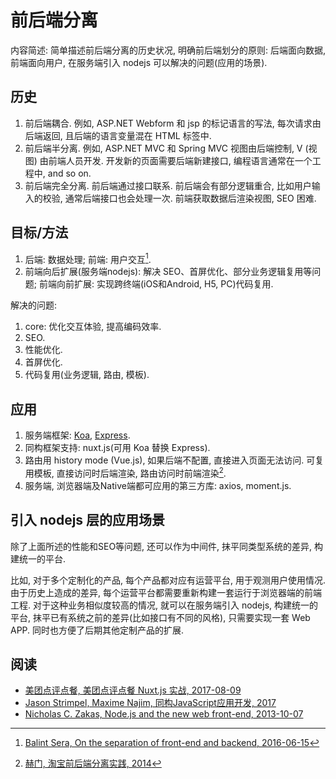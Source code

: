 # 前后端分离

内容简述: 简单描述前后端分离的历史状况, 明确前后端划分的原则: 后端面向数据, 前端面向用户, 在服务端引入 nodejs 可以解决的问题(应用的场景).

## 历史

1. 前后端耦合. 例如, ASP.NET Webform 和 jsp 的标记语言的写法, 每次请求由后端返回, 且后端的语言变量混在 HTML 标签中.
2. 前后端半分离. 例如, ASP.NET MVC 和 Spring MVC 视图由后端控制, V (视图) 由前端人员开发. 开发新的页面需要后端新建接口, 编程语言通常在一个工程中, and so on.
3. 前后端完全分离. 前后端通过接口联系. 前后端会有部分逻辑重合, 比如用户输入的校验, 通常后端接口也会处理一次. 前端获取数据后渲染视图, SEO 困难.

## 目标/方法

1. 后端: 数据处理; 前端: 用户交互[^slBalint2016Separation].
2. 前端向后扩展(服务端nodejs): 解决 SEO、首屏优化、部分业务逻辑复用等问题; 前端向前扩展: 实现跨终端(iOS和Android, H5, PC)代码复用.

解决的问题:

1. core: 优化交互体验, 提高编码效率.
2. SEO.
3. 性能优化.
4. 首屏优化.
5. 代码复用(业务逻辑, 路由, 模板).

## 应用

1. 服务端框架: [Koa](https://github.com/koajs/koa), [Express](https://github.com/expressjs/express).
2. 同构框架支持: nuxt.js(可用 Koa 替换 Express).
3. 路由用 history mode (Vue.js), 如果后端不配置, 直接进入页面无法访问. 可复用模板, 直接访问时后端渲染, 路由访问时前端渲染[^slHerman2016Separation].
4. 服务端, 浏览器端及Native端都可应用的第三方库: axios, moment.js.

## 引入 nodejs 层的应用场景

除了上面所述的性能和SEO等问题, 还可以作为中间件, 抹平同类型系统的差异, 构建统一的平台.

比如, 对于多个定制化的产品, 每个产品都对应有运营平台, 用于观测用户使用情况. 由于历史上造成的差异, 每个运营平台都需要重新构建一套运行于浏览器端的前端工程. 对于这种业务相似度较高的情况, 就可以在服务端引入 nodejs, 构建统一的平台, 抹平已有系统之前的差异(比如接口有不同的风格), 只需要实现一套 Web APP. 同时也方便了后期其他定制产品的扩展.

## 阅读

* [美团点评点餐, 美团点评点餐 Nuxt.js 实战, 2017-08-09](https://juejin.im/post/598aabe96fb9a03c335a8dde)
* [Jason Strimpel, Maxime Najim, 同构JavaScript应用开发, 2017](https://book.douban.com/subject/27183584/)
* [Nicholas C. Zakas, Node.js and the new web front-end, 2013-10-07](https://www.nczonline.net/blog/2013/10/07/node-js-and-the-new-web-front-end/)

[^slBalint2016Separation]: [Balint Sera, On the separation of front-end and backend, 2016-06-15](https://medium.com/@balint_sera/on-the-separation-of-front-end-and-backend-7a0809b42820)
[^slHerman2016Separation]: [赫门, 淘宝前后端分离实践, 2014](http://2014.jsconf.cn/slides/herman-taobaoweb/#/)

